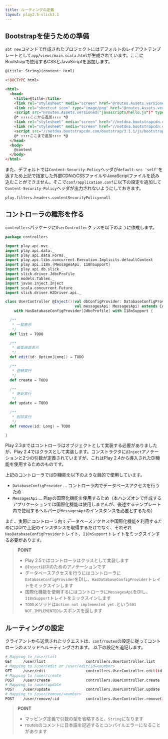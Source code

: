 ```yaml
---
title: ルーティングの定義
layout: play2.5-slick3.1
---
```


## Bootstrapを使うための準備

`sbt new`コマンドで作成されたプロジェクトにはデフォルトのレイアウトテンプレートとして`app/views/main.scala.html`が生成されています。ここにBootstrapで使用するCSSとJavaScriptを追加します。

```html
@(title: String)(content: Html)

<!DOCTYPE html>

<html>
  <head>
    <title>@title</title>
    <link rel="stylesheet" media="screen" href="@routes.Assets.versioned("stylesheets/main.css")">
    <link rel="shortcut icon" type="image/png" href="@routes.Assets.versioned("images/favicon.png")">
    <script src="@routes.Assets.versioned("javascripts/hello.js")" type="text/javascript"></script>
    @* ↓↓↓↓ここから追加↓↓↓↓ *@
    <link rel="stylesheet" media="screen" href="//netdna.bootstrapcdn.com/bootstrap/3.1.1/css/bootstrap-theme.min.css">
    <link rel="stylesheet" media="screen" href="//netdna.bootstrapcdn.com/bootstrap/3.1.1/css/bootstrap.min.css">
    <script src="//netdna.bootstrapcdn.com/bootstrap/3.1.1/js/bootstrap.min.js" type="text/javascript"></script>
    @* ↑↑↑↑ここまで追加↑↑↑↑ *@
  </head>
  <body>
    @content
  </body>
</html>
```

また、デフォルトでは`Content-Security-Policy`ヘッダが`default-src 'self'`を返すため上記で指定した外部CDNのCSSファイルやJavaScriptファイルを読み込むことができません。そこで`conf/application.conf`に以下の設定を追加して`Content-Security-Policy`ヘッダが出力されないようにしておきます。

```
play.filters.headers.contentSecurityPolicy=null
```

## コントローラの雛形を作る

`controllers`パッケージに`UserController`クラスを以下のように作成します。

```scala
package controllers

import play.api.mvc._
import play.api.data._
import play.api.data.Forms._
import play.api.libs.concurrent.Execution.Implicits.defaultContext
import play.api.i18n.{MessagesApi, I18nSupport}
import play.api.db.slick._
import slick.driver.JdbcProfile
import models.Tables._
import javax.inject.Inject
import scala.concurrent.Future
import slick.driver.H2Driver.api._

class UserController @Inject()(val dbConfigProvider: DatabaseConfigProvider,
                               val messagesApi: MessagesApi) extends Controller
    with HasDatabaseConfigProvider[JdbcProfile] with I18nSupport {

  /**
   * 一覧表示
   */
  def list = TODO

  /**
   * 編集画面表示
   */
  def edit(id: Option[Long]) = TODO

  /**
   * 登録実行
   */
  def create = TODO

  /**
   * 更新実行
   */
  def update = TODO

  /**
   * 削除実行
   */
  def remove(id: Long) = TODO

}
```

Play 2.3まではコントローラはオブジェクトとして実装する必要がありましたが、Play 2.4ではクラスとして実装します。コンストラクタに`@Inject`アノテーションと2つの引数が定義されていますが、これはPlay 2.4から導入されたDI機能を使用するためのものです。

上記のコントローラではDI機能を以下のような目的で使用しています。

- `DatabaseConfigProvider` ... コントローラ内でデータベースアクセスを行うため
- `MessagesApi` ... Playの国際化機能を使用するため（本ハンズオンで作成するアプリケーションでは国際化機能は使用しませんが、後述するテンプレート内で使用するヘルパーが`MessagesApi`のインスタンスを必要とするため）

また、実際にコントローラ内でデータベースアクセスや国際化機能を利用するためにはDIで上記のインスタンスを取得するだけでなく、それぞれ`HasDatabaseConfigProvider`トレイト、`I18nSupport`トレイトをミックスインする必要があります。

> **POINT**
>
> * Play 2.5ではコントローラはクラスとして実装します
> * `@Inject`はDIのためのアノテーションです
> * データベースアクセスを行うにはコントローラに`DatabaseConfigProvider`をDIし、`HasDatabaseConfigProvider`トレイトをミックスインします
> * 国際化機能を使用するにはコントローラに`MessagesApi`をDIし、`I18nSupport`トレイトをミックスインします
> * `TODO`メソッドは`Action not implemented yet.`という`501 NOT_IMPLEMENTED`レスポンスを返します

## ルーティングの設定

クライアントから送信されたリクエストは、`conf/routes`の設定に従ってコントローラのメソッドへルーティングされます。
以下の設定を追記します。

```bash
# Mapping to /user/list
GET     /user/list                  controllers.UserController.list
# Mapping to /user/edit or /user/edit?id=<number>
GET     /user/edit                  controllers.UserController.edit(id: Option[Long] ?= None)
# Mapping to /user/create
POST    /user/create                controllers.UserController.create
# Mapping to /user/update
POST    /user/update                controllers.UserController.update
# Mapping to /user/remove/<number>
POST    /user/remove/:id            controllers.UserController.remove(id: Long)
```

> **POINT**
>
> * マッピング定義で引数の型を省略すると、`String`になります
> * routesのコメントに日本語を記述するとコンパイルエラーになることがあります
